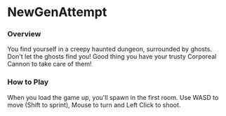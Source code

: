 # NewGenAttempt

### Overview
You find yourself in a creepy haunted dungeon, surrounded by ghosts. Don't let the ghosts find you! Good thing you have your trusty Corporeal Cannon to take care of them!

### How to Play
When you load the game up, you'll spawn in the first room. Use WASD to move (Shift to sprint), Mouse to turn and Left Click to shoot. 
